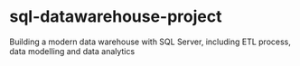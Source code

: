 # sql-datawarehouse-project
Building a modern data warehouse with SQL Server, including ETL process, data modelling and data analytics
